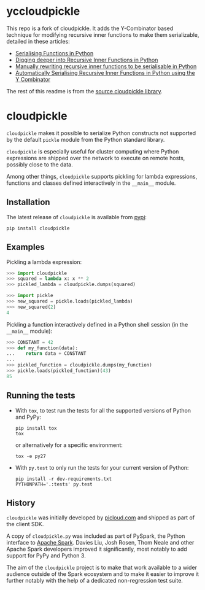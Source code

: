 # yccloudpickle
This repo is a fork of cloudpickle. It adds the Y-Combinator based technique for modifying recursive inner functions to make them serializable, detailed in these articles:

* [Serialising Functions in Python](https://medium.com/@emlynoregan/serialising-all-the-functions-in-python-cd880a63b591#.f7a367n0b)
* [Digging deeper into Recursive Inner Functions in Python](https://medium.com/@emlynoregan/digging-deeper-into-recursive-inner-functions-in-python-8ec6c5b1cbb#.ox04w1k7o)
* [Manually rewriting recursive inner functions to be serialisable in Python](https://medium.com/@emlynoregan/manually-rewriting-recursive-inner-functions-to-be-serialisable-in-python-83895792b176#.9g3ibfgi3)
* [Automatically Serialising Recursive Inner Functions in Python using the Y Combinator](https://medium.com/@emlynoregan/automatically-serialising-recursive-inner-functions-in-python-using-the-y-combinator-fc5d37e50b29#.of57pdbqb)

The rest of this readme is from the [source cloudpickle library](https://github.com/cloudpipe/cloudpickle).

# cloudpickle 

`cloudpickle` makes it possible to serialize Python constructs not supported
by the default `pickle` module from the Python standard library.

`cloudpickle` is especially useful for cluster computing where Python
expressions are shipped over the network to execute on remote hosts, possibly
close to the data.

Among other things, `cloudpickle` supports pickling for lambda expressions,
functions and classes defined interactively in the `__main__` module.


Installation
------------

The latest release of `cloudpickle` is available from
[pypi](https://pypi.python.org/pypi/cloudpickle):

    pip install cloudpickle


Examples
--------

Pickling a lambda expression:

```python
>>> import cloudpickle
>>> squared = lambda x: x ** 2
>>> pickled_lambda = cloudpickle.dumps(squared)

>>> import pickle
>>> new_squared = pickle.loads(pickled_lambda)
>>> new_squared(2)
4
```

Pickling a function interactively defined in a Python shell session
(in the `__main__` module):

```python
>>> CONSTANT = 42
>>> def my_function(data):
...    return data + CONSTANT
...
>>> pickled_function = cloudpickle.dumps(my_function)
>>> pickle.loads(pickled_function)(43)
85
```

Running the tests
-----------------

- With `tox`, to test run the tests for all the supported versions of
  Python and PyPy:

      pip install tox
      tox

  or alternatively for a specific environment:

      tox -e py27


- With `py.test` to only run the tests for your current version of
  Python:

      pip install -r dev-requirements.txt
      PYTHONPATH='.:tests' py.test


History
-------

`cloudpickle` was initially developed by [picloud.com](http://web.archive.org/web/20140721022102/http://blog.picloud.com/2013/11/17/picloud-has-joined-dropbox/) and shipped as part of
the client SDK.

A copy of `cloudpickle.py` was included as part of PySpark, the Python
interface to [Apache Spark](https://spark.apache.org/). Davies Liu, Josh
Rosen, Thom Neale and other Apache Spark developers improved it significantly,
most notably to add support for PyPy and Python 3.

The aim of the `cloudpickle` project is to make that work available to a wider
audience outside of the Spark ecosystem and to make it easier to improve it
further notably with the help of a dedicated non-regression test suite.
